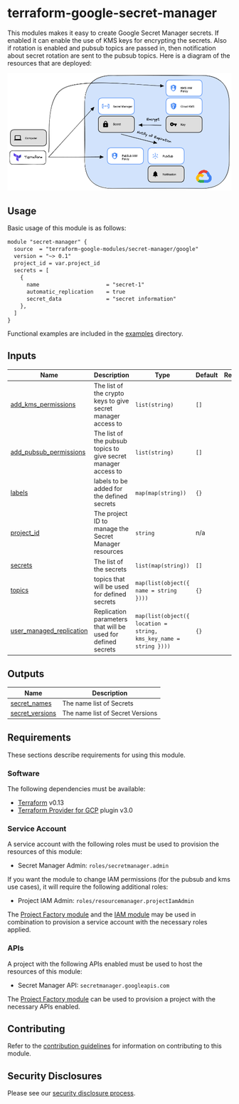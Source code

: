 # terraform-google-secret-manager

This modules makes it easy to create Google Secret Manager secrets. If enabled it can enable the use of KMS keys for encrypting the secrets. Also if rotation is enabled and pubsub topics are passed in, then notification about secret rotation are sent to the pubsub topics. Here is a diagram of the resources that are deployed:

![arch_diagram](./assets/tf-secrets.png)

## Usage

Basic usage of this module is as follows:

```hcl
module "secret-manager" {
  source  = "terraform-google-modules/secret-manager/google"
  version = "~> 0.1"
  project_id = var.project_id
  secrets = [
    {
      name                     = "secret-1"
      automatic_replication    = true
      secret_data              = "secret information"
    },
  ]
}
```

Functional examples are included in the [examples](./examples/) directory.

## Inputs

| Name | Description | Type | Default | Required |
|------|-------------|------|---------|:--------:|
| <a name="input_add_kms_permissions"></a> [add\_kms\_permissions](#input\_add\_kms\_permissions) | The list of the crypto keys to give secret manager access to | `list(string)` | `[]` | no |
| <a name="input_add_pubsub_permissions"></a> [add\_pubsub\_permissions](#input\_add\_pubsub\_permissions) | The list of the pubsub topics to give secret manager access to | `list(string)` | `[]` | no |
| <a name="input_labels"></a> [labels](#input\_labels) | labels to be added for the defined secrets | `map(map(string))` | `{}` | no |
| <a name="input_project_id"></a> [project\_id](#input\_project\_id) | The project ID to manage the Secret Manager resources | `string` | n/a | yes |
| <a name="input_secrets"></a> [secrets](#input\_secrets) | The list of the secrets | `list(map(string))` | `[]` | no |
| <a name="input_topics"></a> [topics](#input\_topics) | topics that will be used for defined secrets | `map(list(object({ name = string })))` | `{}` | no |
| <a name="input_user_managed_replication"></a> [user\_managed\_replication](#input\_user\_managed\_replication) | Replication parameters that will be used for defined secrets | `map(list(object({ location = string, kms_key_name = string })))` | `{}` | no |

## Outputs

| Name | Description |
|------|-------------|
| <a name="output_secret_names"></a> [secret\_names](#output\_secret\_names) | The name list of Secrets |
| <a name="output_secret_versions"></a> [secret\_versions](#output\_secret\_versions) | The name list of Secret Versions |

## Requirements

These sections describe requirements for using this module.

### Software

The following dependencies must be available:

- [Terraform][terraform] v0.13
- [Terraform Provider for GCP][terraform-provider-gcp] plugin v3.0

### Service Account

A service account with the following roles must be used to provision
the resources of this module:

- Secret Manager Admin: `roles/secretmanager.admin`

If you want the module to change IAM permissions (for the pubsub and kms use cases), it will require the following additional roles:

- Project IAM Admin: `roles/resourcemanager.projectIamAdmin`

The [Project Factory module][project-factory-module] and the
[IAM module][iam-module] may be used in combination to provision a
service account with the necessary roles applied.

### APIs

A project with the following APIs enabled must be used to host the
resources of this module:

- Secret Manager API: `secretmanager.googleapis.com`

The [Project Factory module][project-factory-module] can be used to
provision a project with the necessary APIs enabled.

## Contributing

Refer to the [contribution guidelines](./CONTRIBUTING.md) for
information on contributing to this module.

[iam-module]: https://registry.terraform.io/modules/terraform-google-modules/iam/google
[project-factory-module]: https://registry.terraform.io/modules/terraform-google-modules/project-factory/google
[terraform-provider-gcp]: https://www.terraform.io/docs/providers/google/index.html
[terraform]: https://www.terraform.io/downloads.html

## Security Disclosures

Please see our [security disclosure process](./SECURITY.md).
